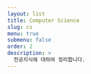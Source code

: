 ```yaml
---
layout: list
title: Computer Science
slug: cs
menu: true
submenu: false
order: 2
description: >
  전공지식에 대하여 정리합니다.  
---
```

